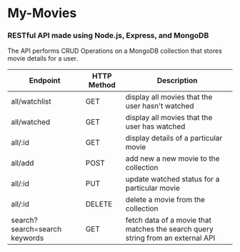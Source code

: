# My-Movies
### RESTful API made using Node.js, Express, and MongoDB
The API performs CRUD Operations on a MongoDB collection that stores movie details for a user.

| Endpoint | HTTP Method | Description |
| --------- | ----------- | ----------- |
| all/watchlist | GET | display all movies that the user hasn't watched |
| all/watched | GET | display all movies that the user has watched |
| all/:id | GET | display details of a particular movie |
| all/add | POST | add new a new movie to the collection |
| all/:id | PUT | update watched status for a particular movie |
| all/:id | DELETE | delete a movie from the collection |
| search?search=search keywords | GET | fetch data of a movie that matches the search query string from an external API |
